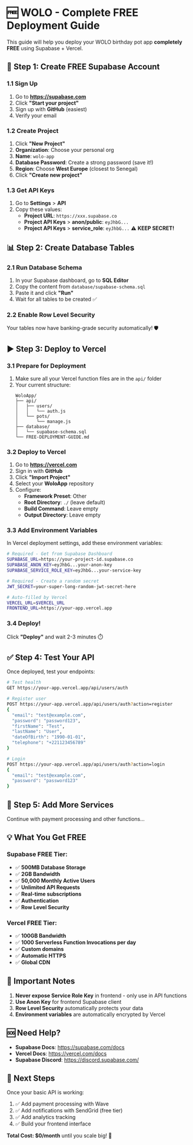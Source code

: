 # 🆓 **WOLO - Complete FREE Deployment Guide**

This guide will help you deploy your WOLO birthday pot app **completely FREE** using Supabase + Vercel.

## 🚀 **Step 1: Create FREE Supabase Account**

### **1.1 Sign Up**
1. Go to **https://supabase.com**
2. Click **"Start your project"**
3. Sign up with **GitHub** (easiest)
4. Verify your email

### **1.2 Create Project**
1. Click **"New Project"**
2. **Organization**: Choose your personal org
3. **Name**: `wolo-app`
4. **Database Password**: Create a strong password (save it!)
5. **Region**: Choose **West Europe** (closest to Senegal)
6. Click **"Create new project"**

### **1.3 Get API Keys**
1. Go to **Settings** > **API**
2. Copy these values:
   - **Project URL**: `https://xxx.supabase.co`
   - **Project API Keys** > **anon/public**: `eyJhbG...`
   - **Project API Keys** > **service_role**: `eyJhbG...` ⚠️ **KEEP SECRET!**

## 📊 **Step 2: Create Database Tables**

### **2.1 Run Database Schema**
1. In your Supabase dashboard, go to **SQL Editor**
2. Copy the content from `database/supabase-schema.sql`
3. Paste it and click **"Run"**
4. Wait for all tables to be created ✅

### **2.2 Enable Row Level Security**
Your tables now have banking-grade security automatically! 🛡️

## ▶️ **Step 3: Deploy to Vercel**

### **3.1 Prepare for Deployment**
1. Make sure all your Vercel function files are in the `api/` folder
2. Your current structure:
   ```
   WoloApp/
   ├── api/
   │   ├── users/
   │   │   └── auth.js
   │   └── pots/
   │       └── manage.js
   ├── database/
   │   └── supabase-schema.sql
   └── FREE-DEPLOYMENT-GUIDE.md
   ```

### **3.2 Deploy to Vercel**
1. Go to **https://vercel.com**
2. Sign in with **GitHub**
3. Click **"Import Project"**
4. Select your **WoloApp** repository
5. Configure:
   - **Framework Preset**: Other
   - **Root Directory**: `./` (leave default)
   - **Build Command**: Leave empty
   - **Output Directory**: Leave empty

### **3.3 Add Environment Variables**
In Vercel deployment settings, add these environment variables:

```bash
# Required - Get from Supabase Dashboard
SUPABASE_URL=https://your-project-id.supabase.co
SUPABASE_ANON_KEY=eyJhbG...your-anon-key
SUPABASE_SERVICE_ROLE_KEY=eyJhbG...your-service-key

# Required - Create a random secret
JWT_SECRET=your-super-long-random-jwt-secret-here

# Auto-filled by Vercel
VERCEL_URL=$VERCEL_URL
FRONTEND_URL=https://your-app.vercel.app
```

### **3.4 Deploy!**
Click **"Deploy"** and wait 2-3 minutes ⏱️

## ✅ **Step 4: Test Your API**

Once deployed, test your endpoints:

```bash
# Test health
GET https://your-app.vercel.app/api/users/auth

# Register user
POST https://your-app.vercel.app/api/users/auth?action=register
{
  "email": "test@example.com",
  "password": "password123",
  "firstName": "Test",
  "lastName": "User",
  "dateOfBirth": "1990-01-01",
  "telephone": "+221123456789"
}

# Login
POST https://your-app.vercel.app/api/users/auth?action=login
{
  "email": "test@example.com",
  "password": "password123"
}
```

## 🔄 **Step 5: Add More Services** 

Continue with payment processing and other functions...

## 💡 **What You Get FREE**

### **Supabase FREE Tier:**
- ✅ **500MB Database Storage**
- ✅ **2GB Bandwidth**  
- ✅ **50,000 Monthly Active Users**
- ✅ **Unlimited API Requests**
- ✅ **Real-time subscriptions**
- ✅ **Authentication**
- ✅ **Row Level Security**

### **Vercel FREE Tier:**
- ✅ **100GB Bandwidth**
- ✅ **1000 Serverless Function Invocations per day**
- ✅ **Custom domains**
- ✅ **Automatic HTTPS**
- ✅ **Global CDN**

## 🚨 **Important Notes**

1. **Never expose Service Role Key** in frontend - only use in API functions
2. **Use Anon Key** for frontend Supabase client
3. **Row Level Security** automatically protects your data
4. **Environment variables** are automatically encrypted by Vercel

## 🆘 **Need Help?**

- **Supabase Docs**: https://supabase.com/docs
- **Vercel Docs**: https://vercel.com/docs
- **Supabase Discord**: https://discord.supabase.com/

## 🎯 **Next Steps**

Once your basic API is working:
1. ✅ Add payment processing with Wave
2. ✅ Add notifications with SendGrid (free tier)
3. ✅ Add analytics tracking
4. ✅ Build your frontend interface

**Total Cost: $0/month** until you scale big! 🎉